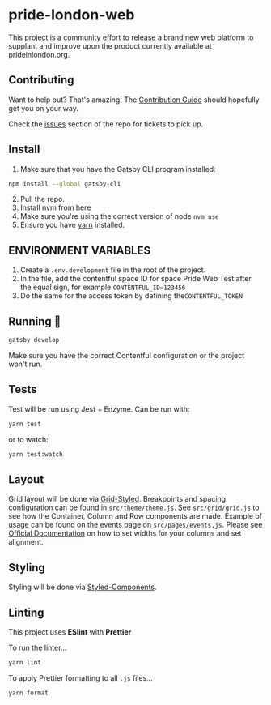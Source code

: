 # pride-london-web

This project is a community effort to release a brand new web platform to supplant and improve upon the product currently available at prideinlondon.org.

## Contributing

Want to help out? That's amazing! The [Contribution Guide](https://github.com/MarcelCutts/pride-london-web/blob/master/CONTRIBUTING.md) should hopefully get you on your way.

Check the [issues](https://github.com/kiraarghy/pride-london-web-gatsby/issues) section of the repo for tickets to pick up.

## Install

1.  Make sure that you have the Gatsby CLI program installed:

```sh
npm install --global gatsby-cli
```

2.  Pull the repo.
3.  Install nvm from [here](https://github.com/creationix/nvm)
4.  Make sure you're using the correct version of node `nvm use`
5.  Ensure you have [yarn](https://yarnpkg.com/en/docs/install) installed. 

## ENVIRONMENT VARIABLES

1.  Create a `.env.development` file in the root of the project.
2.  In the file, add the contentful space ID for space Pride Web Test after the equal sign, for example `CONTENTFUL_ID=123456`
3.  Do the same for the access token by defining the`CONTENTFUL_TOKEN`

## Running 🏃

```sh
gatsby develop
```
Make sure you have the correct Contentful configuration or the project won't run.

## Tests

Test will be run using Jest + Enzyme. Can be run with:

```sh
yarn test
```

or to watch:

```sh
yarn test:watch
```

## Layout
Grid layout will be done via [Grid-Styled](http://jxnblk.com/grid-styled/). Breakpoints and spacing configuration can be found in `src/theme/theme.js`. See `src/grid/grid.js` to see how the Container, Column and Row components are made. Example of usage can be found on the events page on `src/pages/events.js`. Please see [Official Documentation](https://github.com/jxnblk/grid-styled) on how to set widths for your columns and set alignment.

## Styling

Styling will be done via [Styled-Components](https://www.styled-components.com/).

## Linting

This project uses **ESlint** with **Prettier**

To run the linter...

```sh
yarn lint
```

To apply Prettier formatting to all `.js` files...

```sh
yarn format
```
